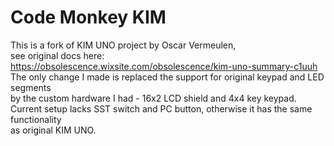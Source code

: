 # Code Monkey KIM
This is a fork of KIM UNO project by Oscar Vermeulen,<br>
see original docs here: https://obsolescence.wixsite.com/obsolescence/kim-uno-summary-c1uuh<br>
The only change I made is replaced the support for original keypad and LED segments<br>
by the custom hardware I had - 16x2 LCD shield and 4x4 key keypad.<br>
Current setup lacks SST switch and PC button, otherwise it has the same functionality<br>
as original KIM UNO.

